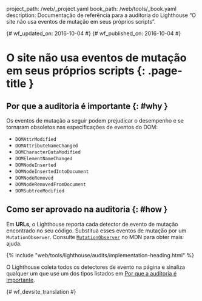 project_path: /web/_project.yaml
book_path: /web/tools/_book.yaml
description: Documentação de referência para a auditoria do Lighthouse “O site não usa eventos de mutação em seus próprios scripts”.

{# wf_updated_on: 2016-10-04 #}
{# wf_published_on: 2016-10-04 #}

# O site não usa eventos de mutação em seus próprios scripts  {: .page-title }

## Por que a auditoria é importante {: #why }

Os eventos de mutação a seguir podem prejudicar o desempenho e se tornaram obsoletos nas
especificações de eventos do DOM:

* `DOMAttrModified`
* `DOMAttributeNameChanged`
* `DOMCharacterDataModified`
* `DOMElementNameChanged`
* `DOMNodeInserted`
* `DOMNodeInsertedIntoDocument`
* `DOMNodeRemoved`
* `DOMNodeRemovedFromDocument`
* `DOMSubtreeModified`

## Como ser aprovado na auditoria {: #how }

Em **URLs**, o Lighthouse reporta cada detector de evento de mutação encontrado
no seu código. Substitua esses eventos de mutação por um `MutationObserver`.
Consulte [`MutationObserver`][mdn] no MDN para obter mais ajuda.

[mdn]: https://developer.mozilla.org/en-US/docs/Web/API/MutationObserver

{% include "web/tools/lighthouse/audits/implementation-heading.html" %}

O Lighthouse coleta todos os detectores de evento na página e sinaliza
qualquer um que use um dos tipos listados em [Por que a auditoria é
importante](#why).


{# wf_devsite_translation #}
